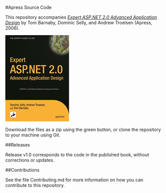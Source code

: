 #Apress Source Code

This repository accompanies [*Expert ASP.NET 2.0 Advanced Application Design*](http://www.apress.com/9781590595220) by Tom Barnaby, Dominic Selly, and Andrew Troelsen (Apress, 2006).

![Cover image](9781590595220.jpg)

Download the files as a zip using the green button, or clone the repository to your machine using Git.

##Releases

Release v1.0 corresponds to the code in the published book, without corrections or updates.

##Contributions

See the file Contributing.md for more information on how you can contribute to this repository.
